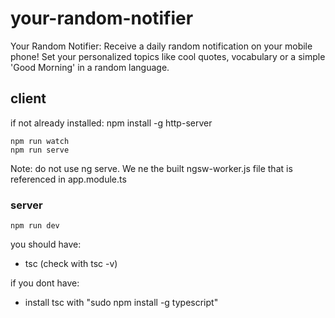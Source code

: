 # your-random-notifier

Your Random Notifier: Receive a daily random notification on your mobile phone! Set your personalized topics like cool quotes, vocabulary or a simple 'Good Morning' in a random language.

## client

if not already installed:
npm install -g http-server

```
npm run watch
npm run serve
```

Note: do not use ng serve. We ne the built ngsw-worker.js file that is referenced in app.module.ts

### server

```
npm run dev
```

you should have:

- tsc (check with tsc -v)

if you dont have:

- install tsc with "sudo npm install -g typescript"
